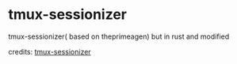 # tmux-sessionizer
tmux-sessionizer( based on theprimeagen) but in rust and modified

credits: [tmux-sessionizer](https://github.com/jrmoulton/tmux-sessionizer)
